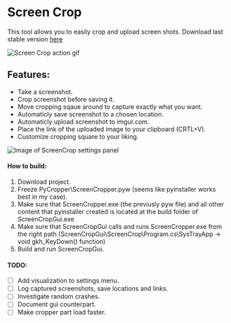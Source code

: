 # Screen Crop
This tool allows you to easily crop and upload screen shots.
Download last stable version [here](http://www.megafileupload.com/6cmk/Debug.rar)

![Screen Crop action gif](https://github.com/InviBear/ScreenCrop/blob/master/Readme/ScreenCropAction.gif)

## Features:

* Take a screenshot.
* Crop screenshot before saving it.
* Move cropping sqaue around to capture exactly what you want.
* Automaticly save screenshot to a chosen location.
* Automaticly upload screenshot to imgur.com.
* Place the link of the uploaded image to your clipboard (CRTL+V).
* Customize cropping square to your liking.

![Image of ScreenCrop settings panel](https://github.com/InviBear/ScreenCrop/blob/master/Readme/Settings.png)


#### How to build:
1. Download project.
2. Freeze PyCropper\ScreenCropper.pyw (seems like pyinstaller works best in my case).
3. Make sure that ScreenCropper.exe (the previusly pyw file) and all other content that pyinstaller created is located at the build folder of ScreenCropGui.exe
4. Make sure that ScreenCropGui calls and runs ScreenCropper.exe from the right path
(ScreenCropGui\ScreenCrop\Program.cs\SysTrayApp -> void gkh_KeyDown() function)
5. Build and run ScreenCropGui.

#### TODO:

- [ ] Add visualization to settings menu.
- [ ] Log captured screenshots, save locations and links.
- [ ] Investigate random crashes.
- [ ] Document gui counterpart.
- [ ] Make cropper part load faster.
